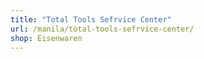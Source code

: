```yaml
---
title: "Total Tools Sefrvice Center"
url: /manila/total-tools-sefrvice-center/
shop: Eisenwaren
---
```

